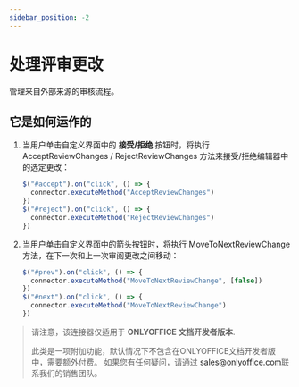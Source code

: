 ```yaml
---
sidebar_position: -2
---
```


# 处理评审更改

管理来自外部来源的审核流程。

## 它是如何运作的

1. 当用户单击自定义界面中的 **接受/拒绝** 按钮时，将执行 AcceptReviewChanges / RejectReviewChanges 方法来接受/拒绝编辑器中的选定更改：

   ``` ts
   $("#accept").on("click", () => {
     connector.executeMethod("AcceptReviewChanges")
   })
   $("#reject").on("click", () => {
     connector.executeMethod("RejectReviewChanges")
   })
   ```

2. 当用户单击自定义界面中的箭头按钮时，将执行 MoveToNextReviewChange 方法，在下一次和上一次审阅更改之间移动：

   ``` ts
   $("#prev").on("click", () => {
     connector.executeMethod("MoveToNextReviewChange", [false])
   })
   $("#next").on("click", () => {
     connector.executeMethod("MoveToNextReviewChange")
   })
   ```

> 请注意，该连接器仅适用于 **ONLYOFFICE 文档开发者版本**.
>
> 此类是一项附加功能，默认情况下不包含在ONLYOFFICE文档开发者版中，需要额外付费。 如果您有任何疑问，请通过 [sales@onlyoffice.com](mailto:sales@onlyoffice.com)联系我们的销售团队。

